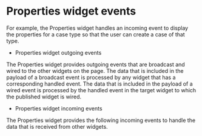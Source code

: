 # Properties widget events

For example, the Properties widget handles an incoming
event to display the properties for a case type so that the user can
create a case of that type.

- Properties widget outgoing events

The Properties widget provides outgoing events that are broadcast and wired to the other widgets on the page. The data that is included in the payload of a broadcast event is processed by any widget that has a corresponding handled event. The data that is included in the payload of a wired event is processed by the handled event in the target widget to which the published widget is wired.
- Properties widget incoming events

The Properties widget provides the following incoming events to handle the data that is received from other widgets.